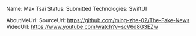 Name: Max Tsai
Status: Submitted
Technologies: SwiftUI

AboutMeUrl: 
SourceUrl: https://github.com/ming-zhe-02/The-Fake-News
VideoUrl: https://www.youtube.com/watch?v=scV6d8G3EZw

<!---
EXAMPLE
Name: John Appleseed
Status: Submitted <or> Winner <or> Distinguished <or> Rejected
Technologies: SwiftUI, RealityKit, CoreGraphic

AboutMeUrl: https://linkedin.com/in/johnappleseed
SourceUrl: https://github.com/johnappleseed/wwdc2025
VideoUrl: https://youtu.be/ABCDE123456
-->
